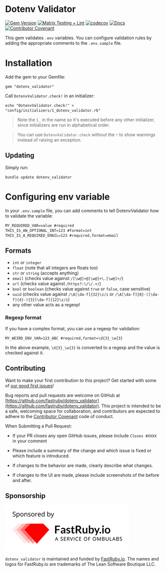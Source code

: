 # Dotenv Validator

[![Gem Version](https://badge.fury.io/rb/dotenv_validator.svg)](https://badge.fury.io/rb/dotenv_validator) [![Matrix Testing + Lint](https://github.com/fastruby/dotenv_validator/actions/workflows/main.yml/badge.svg)](https://github.com/fastruby/dotenv_validator/actions/workflows/main.yml) [![codecov](https://codecov.io/gh/fastruby/dotenv_validator/branch/main/graph/badge.svg)](https://codecov.io/gh/fastruby/dotenv_validator) [![Docs](http://img.shields.io/badge/yard-docs-blue.svg)](https://www.rubydoc.info/gems/dotenv_validator/) [![Contributor Covenant](https://img.shields.io/badge/Contributor%20Covenant-v1.4%20adopted-ff69b4.svg)](CODE_OF_CONDUCT.md)

This gem validates `.env` variables. You can configure validation rules by
adding the appropriate comments to the `.env.sample` file.

# Installation

Add the gem to your Gemfile:

```
gem "dotenv_validator"
```

Call `DotenvValidator.check!` in an initializer:

```
echo "DotenvValidator.check!" > "config/initializers/1_dotenv_validator.rb"
```

> Note the `1_` in the name so it's executed before any other initializer, since initializers are run in alphabetical order.

> You can use `DotenvValidator.check` without the `!` to show warnings instead of raising an exception.

## Updating

Simply run:

```
bundle update dotenv_validator
```

# Configuring env variable

In your `.env.sample` file, you can add comments to tell DotenvValidator how to validate the variable:

```
MY_REQUIRED_VAR=value #required
THIS_IS_AN_OPTIONAL_INT=123 #format=int
THIS_IS_A_REQUIRED_EMAIL=123 #required,format=email
```

## Formats

- `int` or `integer`
- `float` (note that all integers are floats too)
- `str` or `string` (accepts anything)
- `email` (checks value against `/[\w@]+@[\w@]+\.[\w@]+/`)
- `url` (checks value against `/https?:\/\/.+/`)
- `bool` or `boolean` (checks value against `true` or `false`, case sensitive)
- `uuid` (checks value against `/\A[\da-f]{32}\z/i` or `/\A[\da-f]{8}-([\da-f]{4}-){3}[\da-f]{12}\z/i`)
- any other value acts as a regexp!

### Regexp format

If you have a complex format, you can use a regexp for validation:

```
MY_WEIRD_ENV_VAR=123_ABC #required,format=\d{3}_\w{3}
```

In the above example, `\d{3}_\w{3}` is converted to a regexp and the value is checked against it.

## Contributing

Want to make your first contribution to this project? Get started with some of [our good first issues](https://github.com/fastruby/dotenv_validator/contribute)!

Bug reports and pull requests are welcome on GitHub at [https://github.com/fastruby/dotenv_validator](https://github.com/fastruby/dotenv_validator). This project is intended to be a safe, welcoming space for collaboration, and contributors are expected to adhere to the [Contributor Covenant](http://contributor-covenant.org) code of conduct.

When Submitting a Pull Request:

* If your PR closes any open GitHub issues, please include `Closes #XXXX` in your comment

* Please include a summary of the change and which issue is fixed or which feature is introduced.

* If changes to the behavior are made, clearly describe what changes.

* If changes to the UI are made, please include screenshots of the before and after.

## Sponsorship

![FastRuby.io | Rails Upgrade Services](fastruby-logo.png)

`dotenv_validator` is maintained and funded by [FastRuby.io](https://fastruby.io). The names and logos for FastRuby.io are trademarks of The Lean Software Boutique LLC.
